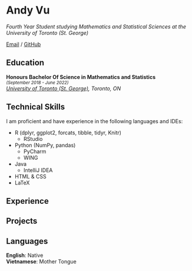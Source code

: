 # Andy Vu

_Fourth Year Student studying Mathematics and Statistical Sciences at the University of Toronto (St. George)_ <br>

[Email](mailto:andy.vu@mail.utoronto.ca) / [GitHub](https://github.com/andyvu016/)

## Education

**Honours Bachelor Of Science in Mathematics and Statistics** <br>
<sup>_(September 2018 - June 2022)_ </sup> <br>
_[University of Toronto (St. George)](https://www.utoronto.ca/), Toronto, ON_

## Technical Skills

I am proficient and have experience in the following languages and IDEs:
  - R (dplyr, ggplot2, forcats, tibble, tidyr, Knitr)  
    - RStudio
  - Python (NumPy, pandas)  
    - PyCharm 
    - WING
  - Java  
    - IntelliJ IDEA   
  - HTML & CSS  
  - LaTeX  

## Experience


## Projects


## Languages

**English**: Native <br>
**Vietnamese**: Mother Tongue
